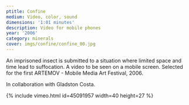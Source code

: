 ```yaml
---
ptitle: Confine
medium: Video, color, sound
dimensions: '1:01 minutes'
description: Video for mobile phones
year: '2006'
category: minerals
cover: imgs/confine/confine_00.jpg
---
```

An imprisoned insect is submitted to a situation where limited space and time lead to suffocation. A video to be seen on a mobile screen. Selected for the first ARTEMOV - Mobile Media Art Festival, 2006.

In collaboration with Gladston Costa.

{% include vimeo.html id=45091957 width=40 height=27 %}
